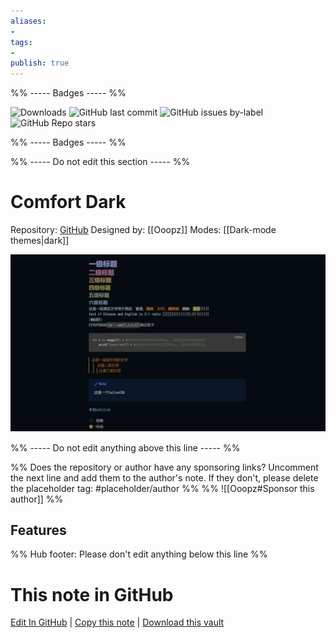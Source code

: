 ```yaml
---
aliases:
- 
tags: 
- 
publish: true
---
```


%% ----- Badges ----- %%

![Downloads](https://img.shields.io/badge/downloads-3212-573E7A?style=for-the-badge&logo=)
![GitHub last commit](https://img.shields.io/github/last-commit/Ooopz/obsidianmd-theme-comfort-dark?color=573E7A&label=last%20update&logo=github&style=for-the-badge)
![GitHub issues by-label](https://img.shields.io/github/issues/Ooopz/obsidianmd-theme-comfort-dark/help%20wanted?color=573E7A&logo=github&style=for-the-badge) 
![GitHub Repo stars](https://img.shields.io/github/stars/Ooopz/obsidianmd-theme-comfort-dark?color=573E7A&logo=github&style=for-the-badge)

%% ----- Badges ----- %%

%% ----- Do not edit this section ----- %%

# Comfort Dark

Repository: [GitHub](https://github.com/Ooopz/obsidianmd-theme-comfort-dark)
Designed by: [[Ooopz]]
Modes: [[Dark-mode themes|dark]]



![screenshot](https://github.com/Ooopz/obsidianmd-theme-comfort-dark/raw/HEAD/screenshot.png)

%% ----- Do not edit anything above this line ----- %% 

%% Does the repository or author have any sponsoring links? Uncomment the next line and add them to the author's note. If they don't, please delete the placeholder tag: #placeholder/author %%
%% ![[Ooopz#Sponsor this author]] %%


## Features



%% Hub footer: Please don't edit anything below this line %%

# This note in GitHub

<span class="git-footer">[Edit In GitHub](https://github.dev/obsidian-community/obsidian-hub/blob/main/02%20-%20Community%20Expansions/02.05%20All%20Community%20Expansions/Themes/Comfort%20Dark.md "git-hub-edit-note") | [Copy this note](https://raw.githubusercontent.com/obsidian-community/obsidian-hub/main/02%20-%20Community%20Expansions/02.05%20All%20Community%20Expansions/Themes/Comfort%20Dark.md "git-hub-copy-note") | [Download this vault](https://github.com/obsidian-community/obsidian-hub/archive/refs/heads/main.zip "git-hub-download-vault") </span>
